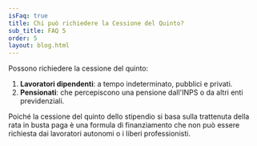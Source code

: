 ```yaml
---
isFaq: true
title: Chi può richiedere la Cessione del Quinto?
sub_title: FAQ 5
order: 5
layout: blog.html
---
```


Possono richiedere la cessione del quinto:

1. **Lavoratori dipendenti**: a tempo indeterminato, pubblici e privati.
2. **Pensionati**: che percepiscono una pensione dall'INPS o da altri enti previdenziali.

Poiché la cessione del quinto dello stipendio si basa sulla trattenuta della rata in busta paga è una formula di finanziamento che non può essere richiesta dai lavoratori autonomi o i liberi professionisti.

